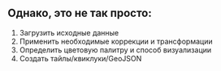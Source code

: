 ## Однако, это не так просто:

1. Загрузить исходные данные
2. Применить необходимые коррекции и трансформации
3. Определить цветовую палитру и способ визуализации 
4. Создать тайлы/квиклуки/GeoJSON 
